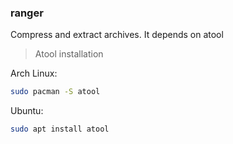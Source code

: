 ### ranger

Compress and extract archives. It depends on atool

> Atool installation

Arch Linux:

```bash
sudo pacman -S atool
```

Ubuntu:

```bash
sudo apt install atool
```
